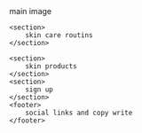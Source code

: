    <section>
        main image
    </section>
    
    <section>
        skin care routins
    </section>
    
    <section>
        skin products
    </section>
    <section>
        sign up
    </section>  
    <footer>
        social links and copy write
    </footer>
    